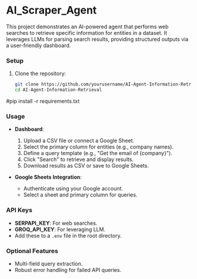 # AI_Scraper_Agent
This project demonstrates an AI-powered agent that performs web searches to retrieve specific information for entities in a dataset. It leverages LLMs for parsing search results, providing structured outputs via a user-friendly dashboard.

### Setup
1. Clone the repository:
   ```bash
   git clone https://github.com/yourusername/AI-Agent-Information-Retrieval.git
   cd AI-Agent-Information-Retrieval

#pip install -r requirements.txt

### Usage
- **Dashboard**:
  1. Upload a CSV file or connect a Google Sheet.
  2. Select the primary column for entities (e.g., company names).
  3. Define a query template (e.g., "Get the email of {company}").
  4. Click "Search" to retrieve and display results.
  5. Download results as CSV or save to Google Sheets.

- **Google Sheets Integration**:
  - Authenticate using your Google account.
  - Select a sheet and primary column for queries.

### API Keys
- **SERPAPI_KEY**: For web searches.
- **GROQ_API_KEY**: For leveraging LLM.
- Add these to a `.env` file in the root directory.

### Optional Features
- Multi-field query extraction.
- Robust error handling for failed API queries.


